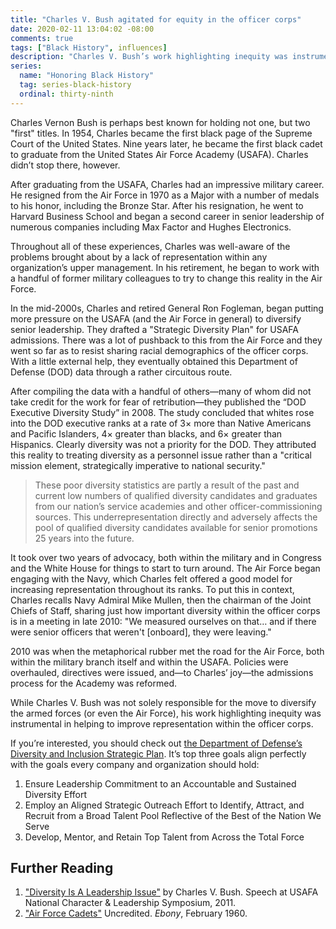 ```yaml
---
title: "Charles V. Bush agitated for equity in the officer corps"
date: 2020-02-11 13:04:02 -08:00
comments: true
tags: ["Black History", influences]
description: "Charles V. Bush’s work highlighting inequity was instrumental in helping to improve representation within the U.S. military’s officer corps."
series:
  name: "Honoring Black History"
  tag: series-black-history
  ordinal: thirty-ninth
---
```


Charles Vernon Bush is perhaps best known for holding not one, but two "first" titles. In 1954, Charles became the first black page of the Supreme Court of the United States. Nine years later, he became the first black cadet to graduate from the United States Air Force Academy (USAFA). Charles didn’t stop there, however.

<!-- more -->

After graduating from the USAFA, Charles had an impressive military career. He resigned from the Air Force in 1970 as a Major with a number of medals to his honor, including the Bronze Star. After his resignation, he went to Harvard Business School and began a second career in senior leadership of numerous companies including Max Factor and Hughes Electronics.

Throughout all of these experiences, Charles was well-aware of the problems brought about by a lack of representation within any organization’s upper management. In his retirement, he began to work with a handful of former military colleagues to try to change this reality in the Air Force.

In the mid-2000s, Charles and retired General Ron Fogleman, began putting more pressure on the USAFA (and the Air Force in general) to diversify senior leadership. They drafted a "Strategic Diversity Plan" for USAFA admissions. There was a lot of pushback to this from the Air Force and they went so far as to resist sharing racial demographics of the officer corps. With a little external help, they eventually obtained this Department of Defense (DOD) data through a rather circuitous route.

After compiling the data with a handful of others—many of whom did not take credit for the work for fear of retribution—they published the “DOD Executive Diversity Study” in 2008. The study concluded that whites rose into the DOD executive ranks at a rate of 3× more than Native Americans and Pacific Islanders, 4× greater than blacks, and 6× greater than Hispanics. Clearly diversity was not a priority for the DOD. They attributed this reality to treating diversity as a personnel issue rather than a "critical mission element,
strategically imperative to national security."

> These poor diversity statistics are partly a result of the past and current low numbers of qualified diversity candidates and graduates from our nation’s service academies and other officer-commissioning sources. This underrepresentation directly and adversely affects the pool of qualified diversity candidates available for senior promotions 25 years into the future.

It took over two years of advocacy, both within the military and in Congress and the White House for things to start to turn around. The Air Force began engaging with the Navy, which Charles felt offered a good model for increasing representation throughout its ranks. To put this in context, Charles recalls Navy Admiral Mike Mullen, then the chairman of the Joint Chiefs of Staff, sharing just how important diversity within the officer corps is in a meeting in late 2010: "We measured ourselves on that… and if there were senior officers that weren't [onboard], they were leaving."

2010 was when the metaphorical rubber met the road for the Air Force, both within the military branch itself and within the USAFA. Policies were overhauled, directives were issued, and—to Charles’ joy—the admissions process for the Academy was reformed.

While Charles V. Bush was not solely responsible for the move to diversify the armed forces (or even the Air Force), his work highlighting inequity was instrumental in helping to improve representation within the officer corps.

If you’re interested, you should check out [the Department of Defense’s Diversity and Inclusion Strategic Plan](https://diversity.defense.gov/Portals/51/Documents/DoD_Diversity_Strategic_Plan_%20final_as%20of%2019%20Apr%2012[1].pdf). It’s top three goals align perfectly with the goals every company and organization should hold:

1. Ensure Leadership Commitment to an Accountable and Sustained Diversity Effort
2. Employ an Aligned Strategic Outreach Effort to Identify, Attract, and Recruit from a Broad Talent Pool Reflective of the Best of the Nation We Serve
3. Develop, Mentor, and Retain Top Talent from Across the Total Force

## Further Reading

1. ["Diversity Is A Leadership Issue"](https://web.archive.org/web/20160306194005/http://static1.1.sqspcdn.com/static/f/744675/11257179/1300300381780/USAFA-NCLS_Speech-Diversity_is_a_Leadership_Issue_Feb_25_USAFA_NCLS_2011_PDF.pdf?token=CZ4F9Nx%2FIt3KKtMi%2BB3wr3bk%2F3k%3D) by Charles V. Bush. Speech at USAFA National Character & Leadership Symposium, 2011.
2. ["Air Force Cadets"](https://books.google.com/books?id=F9umweXiDtgC&lpg=PA1&pg=PA71#v=onepage&q&f=false) Uncredited. <cite>Ebony</cite>, February 1960.

